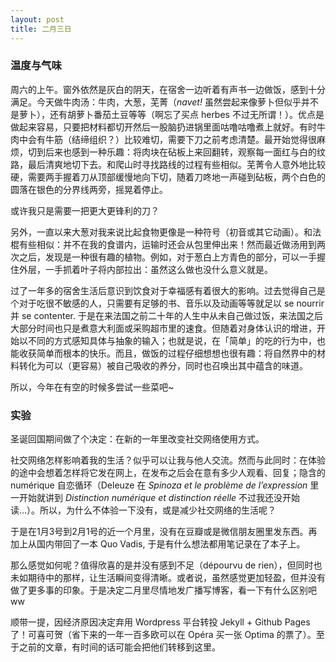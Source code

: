 ```yaml
---
layout: post
title: 二月三日
---
```

### 温度与气味
周六的上午。窗外依然是灰白的阴天，在宿舍一边听着有声书一边做饭，感到十分满足。今天做牛肉汤：牛肉，大葱，芜菁（_navet!_ 虽然尝起来像萝卜但似乎并不是萝卜），还有胡萝卜番茄土豆等等（啊忘了买点 herbes 不过无所谓！）。优点是做起来容易，只要把材料都切开然后一股脑扔进锅里面咕噜咕噜煮上就好。有时牛肉中会有牛筋（结缔组织？）比较难切，需要下刀之前考虑清楚。最开始觉得很麻烦，切到后来也感到一种乐趣：将肉块在砧板上来回翻转，观察每一面红与白的纹路，最后清爽地切下去。和爬山时寻找路线的过程有些相似。芜菁令人意外地比较硬，需要两手握着刀从顶部缓慢地向下切，随着刀咚地一声碰到砧板，两个白色的圆落在银色的分界线两旁，摇晃着停止。

或许我只是需要一把更大更锋利的刀？

另外，一直以来大葱对我来说比起食物更像是一种符号（初音或其它动画）。和法棍有些相似：并不在我的食谱内，运输时还会从包里伸出来！然而最近做汤用到两次之后，发现是一种很有趣的植物。例如，对于葱白上方青色的部分，可以一手握住外层，一手抓着叶子将内部拉出：虽然这么做也没什么意义就是。

过了一年多的宿舍生活后意识到饮食对于幸福感有着很大的影响。过去觉得自己是个对于吃很不敏感的人，只需要有足够的书、音乐以及动画等等就足以 se nourrir 并 se contenter. 于是在来法国之前二十年的人生中从未自己做过饭，来法国之后大部分时间也只是煮意大利面或采购超市里的速食。但随着对身体认识的增进，开始以不同的方式感知具体与抽象的输入；也就是说，在「简单」的吃的行为中，也能收获简单而根本的快乐。而且，做饭的过程仔细想想也很有趣：将自然界中的材料转化为可以（更容易）被自己吸收的养分，同时也召唤出其中蕴含的味道。

所以，今年在有空的时候多尝试一些菜吧~

### 实验
圣诞回国期间做了个决定：在新的一年里改变社交网络使用方式。

社交网络怎样影响着我的生活？似乎可以让我与他人交流。然而与此同时：在体验的途中会想着怎样将它发在网上，在发布之后会在意有多少人观看、回复；隐含的 numérique 自恋循环（Deleuze 在 _Spinoza et le problème de l’expression_ 里一开始就讲到 _Distinction numérique et distinction réelle_ 不过我还没开始读…）。所以，为什么不体验一下没有，或是减少社交网络的生活呢？

于是在1月3号到2月1号的近一个月里，没有在豆瓣或是微信朋友圈里发东西。再加上从国内带回了一本 Quo Vadis, 于是有什么想法都用笔记录在了本子上。

那么感觉如何呢？值得欣喜的是并没有感到不足（dépourvu de rien），但同时也未如期待中的那样，让生活瞬间变得清晰。或者说，虽然感觉更加轻盈，但并没有做了更多事的印象。于是决定二月里尽情地发广播写博客，看一下有什么区别吧 ww

顺带一提，因经济原因决定弃用 Wordpress 平台转投 Jekyll + Github Pages 了！可喜可贺（省下来的一年一百多欧可以在 Opéra 买一张 Optima 的票了）。至于之前的文章，有时间的话可能会把他们转移到这里。

